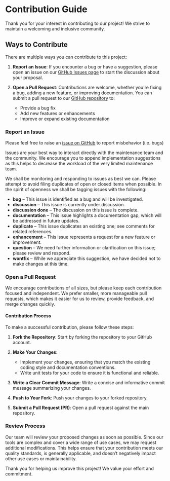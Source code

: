 # Contribution Guide

Thank you for your interest in contributing to our project! We strive to maintain a welcoming and inclusive community.

## Ways to Contribute

There are multiple ways you can contribute to this project:

1. **Report an Issue**: If you encounter a bug or have a suggestion, please open an issue on our
[GitHub Issues page](https://github.com/Open-CMSIS-Pack/cmsis-toolbox/issues) to start the discussion about your proposal.

2. **Open a Pull Request**: Contributions are welcome, whether you're fixing a bug, adding a new feature, or improving
documentation. You can submit a pull request to our
[GitHub repository](https://github.com/Open-CMSIS-Pack/cmsis-toolbox/pulls) to:
   - Provide a bug fix
   - Add new features or enhancements
   - Improve or expand existing documentation

### Report an Issue

Please feel free to raise an [issue on GitHub](https://github.com/Open-CMSIS-Pack/cmsis-toolbox/issues)
to report misbehavior (i.e. bugs)

Issues are your best way to interact directly with the maintenance team and the community.
We encourage you to append implementation suggestions as this helps to decrease the
workload of the very limited maintenance team.

We shall be monitoring and responding to issues as best we can.
Please attempt to avoid filing duplicates of open or closed items when possible.
In the spirit of openness we shall be tagging issues with the following:

- **bug** – This issue is identified as a bug and will be investigated.
- **discussion** – This issue is currently under discussion.
- **discussion done** – The discussion on this issue is complete.
- **documentation** – This issue highlights a documentation gap, which will be addressed in future updates.
- **duplicate** – This issue duplicates an existing one; see comments for related references.
- **enhancement** – This issue represents a request for a new feature or improvement.
- **question** – We need further information or clarification on this issue; please review and respond.
- **wontfix** – While we appreciate this suggestion, we have decided not to make changes at this time.

### Open a Pull Request

We encourage contributions of all sizes, but please keep each contribution focused and independent. We prefer smaller,
more manageable pull requests, which makes it easier for us to review, provide feedback, and merge changes quickly.

#### Contribution Process

To make a successful contribution, please follow these steps:

1. **Fork the Repository**: Start by forking the repository to your GitHub account.

2. **Make Your Changes**:
   - Implement your changes, ensuring that you match the existing coding style and documentation conventions.
   - Write unit tests for your code to ensure it is functional and reliable.

3. **Write a Clear Commit Message**: Write a concise and informative commit message summarizing your changes.

4. **Push to Your Fork**: Push your changes to your forked repository.

5. **Submit a Pull Request (PR)**: Open a pull request against the main repository.

### Review Process

Our team will review your proposed changes as soon as possible. Since our tools are complex and cover a wide range of
use cases, we may request additional modifications. This helps ensure that your contribution meets our quality
standards, is generally applicable, and doesn’t negatively impact other use cases or maintainability.

Thank you for helping us improve this project! We value your effort and commitment.
